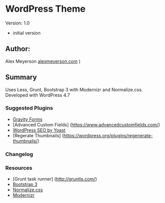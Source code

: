 # WordPress Theme

Version: 1.0

* initial version

## Author:

Alex Meyerson [alexmeyerson.com](http://alexmeyerson.com) )

## Summary

Uses Less, Grunt, Bootstrap 3 with Modernizr and Normalize.css. 
Developed with WordPress 4.7

### Suggested Plugins

* [Gravity Forms](http://www.gravityforms.com/)
* [Advanced Custom Fields] (https://www.advancedcustomfields.com/)
* [WordPress SEO by Yoast](https://yoast.com/wordpress/plugins/seo/)
* [Regerate Thumbnails] (https://wordpress.org/plugins/regenerate-thumbnails/)

### Changelog


### Resources

* [Grunt task runner] (http://gruntjs.com/)
* [Bootstrap 3](http://getbootstrap.com/)
* [Normalize.css](http://necolas.github.com/normalize.css)
* [Modernizr](https://modernizr.com/)
